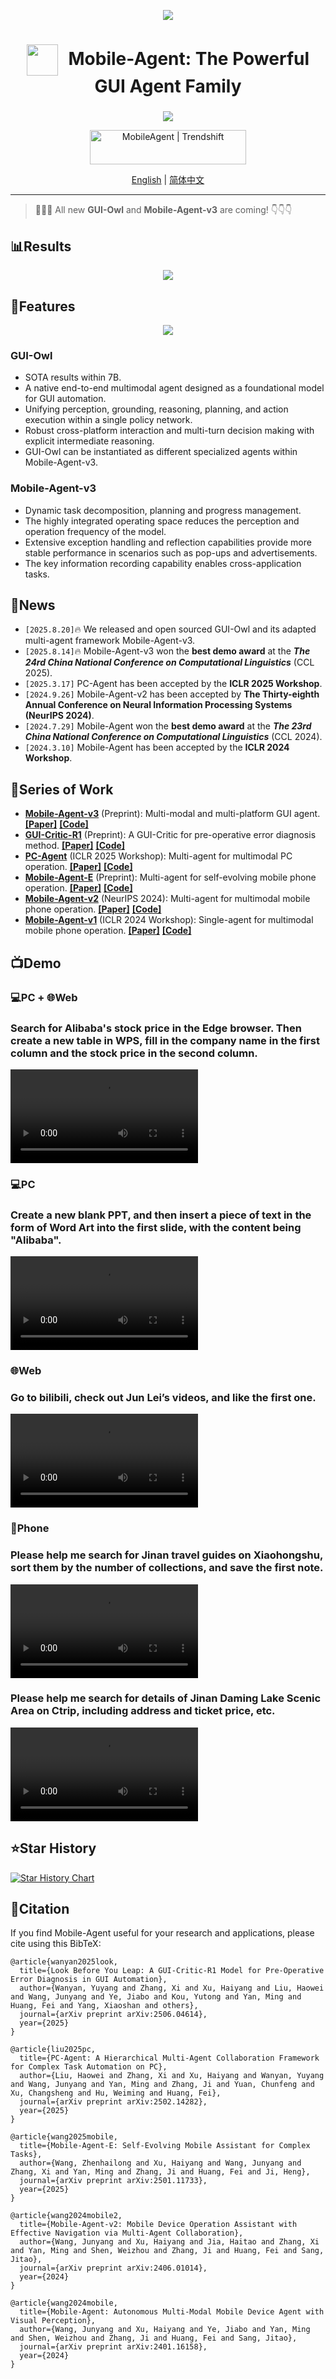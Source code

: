 <div align="center">
<p align="center">
  <img src="assets/logo.png"/>
</p>
</div>

<div align="center">
<h2 style="font-size: 28px;">
  <img src="assets/tongyi.png" width="50px" style="vertical-align: middle; margin-right: 10px;">
  Mobile-Agent: The Powerful GUI Agent Family
</h2>

<div align="center">
<p align="center">
  <img src="assets/series.png"/>
</p>
</div>

<p align="center">
<a href="https://trendshift.io/repositories/7423" target="_blank"><img src="https://trendshift.io/api/badge/repositories/7423" alt="MobileAgent | Trendshift" style="width: 250px; height: 55px;" width="250" height="55"/></a>
</p>
<!-- 
<div align="center">
	<a href="https://www.modelscope.cn/studios/wangjunyang/PC-Agent"><img src="assets/Demo-ModelScope-brightgreen.svg" alt="Demo ModelScope"></a>
  <a href="https://arxiv.org/abs/?"><img src="https://img.shields.io/badge/Arxiv-2502.14282-b31b1b.svg?logo=arXiv" alt=""></a>
</div> -->

</div>
<div align="center">
  <a href="README.md">English</a> | <a href="README_zh.md">简体中文</a>
<hr>
</div>

> 📢📢📢 All new **GUI-Owl** and **Mobile-Agent-v3** are coming! 👇👇👇

## 📊Results

<div align="center">
<p align="center">
  <img src="assets/result.png"/>
</p>
</div>

## 👀Features

<div align="center">
<p align="center">
  <img src="assets/framework.png"/>
</p>
</div>

### GUI-Owl
- SOTA results within 7B.
- A native end-to-end multimodal agent designed as a foundational model for GUI automation.
- Unifying perception, grounding, reasoning, planning, and action execution within a single policy network.
- Robust cross-platform interaction and multi-turn decision making with explicit intermediate reasoning.
- GUI-Owl can be instantiated as different specialized agents within Mobile-Agent-v3.

### Mobile-Agent-v3
- Dynamic task decomposition, planning and progress management.
- The highly integrated operating space reduces the perception and operation frequency of the model.
- Extensive exception handling and reflection capabilities provide more stable performance in scenarios such as pop-ups and advertisements.
- The key information recording capability enables cross-application tasks.

## 📢News
- `[2025.8.20]`🔥 We released and open sourced GUI-Owl and its adapted multi-agent framework Mobile-Agent-v3.
- `[2025.8.14]`🔥 Mobile-Agent-v3 won the **best demo award** at the ***The 24rd China National Conference on Computational Linguistics*** (CCL 2025).
- `[2025.3.17]` PC-Agent has been accepted by the **ICLR 2025 Workshop**.
- `[2024.9.26]` Mobile-Agent-v2 has been accepted by **The Thirty-eighth Annual Conference on Neural Information Processing Systems (NeurIPS 2024)**.
- `[2024.7.29]` Mobile-Agent won the **best demo award** at the ***The 23rd China National Conference on Computational Linguistics*** (CCL 2024).
- `[2024.3.10]` Mobile-Agent has been accepted by the **ICLR 2024 Workshop**.

## 📝Series of Work

- [**Mobile-Agent-v3**](https://github.com/X-PLUG/MobileAgent/tree/main/Mobile-Agent-v3) (Preprint): Multi-modal and multi-platform GUI agent. [**[Paper]**](https://github.com/X-PLUG/MobileAgent/tree/main/assets/Mobile-Agent-v3.pdf) [**[Code]**](https://github.com/X-PLUG/MobileAgent/tree/main/Mobile-Agent-v3)
- [**GUI-Critic-R1**](https://github.com/X-PLUG/MobileAgent/tree/main/GUI-Critic-R1) (Preprint): A GUI-Critic for pre-operative error diagnosis method. [**[Paper]**](https://arxiv.org/abs/2506.04614) [**[Code]**](https://github.com/X-PLUG/MobileAgent/tree/main/GUI-Critic-R1)
- [**PC-Agent**](https://github.com/X-PLUG/MobileAgent/tree/main/PC-Agent) (ICLR 2025 Workshop): Multi-agent for multimodal PC operation. [**[Paper]**](https://arxiv.org/abs/2502.14282) [**[Code]**](https://github.com/X-PLUG/MobileAgent/tree/main/PC-Agent)
- [**Mobile-Agent-E**](https://github.com/X-PLUG/MobileAgent/tree/main/Mobile-Agent-E) (Preprint): Multi-agent for self-evolving mobile phone operation. [**[Paper]**](https://arxiv.org/abs/2501.11733) [**[Code]**](https://github.com/X-PLUG/MobileAgent/tree/main/Mobile-Agent-E)
- [**Mobile-Agent-v2**](https://github.com/X-PLUG/MobileAgent/tree/main/Mobile-Agent-v2) (NeurIPS 2024): Multi-agent for multimodal mobile phone operation. [**[Paper]**](https://arxiv.org/abs/2406.01014) [**[Code]**](https://github.com/X-PLUG/MobileAgent/tree/main/Mobile-Agent-v2)
- [**Mobile-Agent-v1**](https://github.com/X-PLUG/MobileAgent/tree/main/Mobile-Agent-v1) (ICLR 2024 Workshop): Single-agent for multimodal mobile phone operation. [**[Paper]**](https://arxiv.org/abs/2401.16158) [**[Code]**](https://github.com/X-PLUG/MobileAgent/tree/main/Mobile-Agent-v1)

## 📺Demo

### 💻PC + 🌐Web

<div align="left">
    <h3>Search for Alibaba's stock price in the Edge browser. Then create a new table in WPS, fill in the company name in the first column and the stock price in the second column.</h3>
    <video src= "https://github.com/user-attachments/assets/5c773755-60b8-4b30-a58c-f0b108cb0a74"/>
</div>

### 💻PC

<div align="left">
    <h3>Create a new blank PPT, and then insert a piece of text in the form of Word Art into the first slide, with the content being "Alibaba".</h3>
    <video src= "https://github.com/user-attachments/assets/a978087a-717b-4c8a-9e50-9223dac019dd"/>
</div>

### 🌐Web

<div align="left">
    <h3>Go to bilibili, check out Jun Lei’s videos, and like the first one.</h3>
    <video src= "https://github.com/user-attachments/assets/78702309-0985-4103-ae50-0dec6cc8adf2"/>
</div>

### 📱Phone

<div align="left">
    <h3>Please help me search for Jinan travel guides on Xiaohongshu, sort them by the number of collections, and save the first note.</h3>
    <video src= "https://github.com/user-attachments/assets/3a405952-953a-4c2a-a26c-d738b6622564"/>
</div>

<div align="left">
    <h3>Please help me search for details of Jinan Daming Lake Scenic Area on Ctrip, including address and ticket price, etc.</h3>
    <video src= "https://github.com/user-attachments/assets/c2572f62-cd78-44c3-8b7d-ae478a168073"/>
</div>

## ⭐Star History
[![Star History Chart](https://api.star-history.com/svg?repos=X-PLUG/MobileAgent&type=Date)](https://star-history.com/#X-PLUG/MobileAgent&Date)

## 📑Citation
If you find Mobile-Agent useful for your research and applications, please cite using this BibTeX:
```
@article{wanyan2025look,
  title={Look Before You Leap: A GUI-Critic-R1 Model for Pre-Operative Error Diagnosis in GUI Automation},
  author={Wanyan, Yuyang and Zhang, Xi and Xu, Haiyang and Liu, Haowei and Wang, Junyang and Ye, Jiabo and Kou, Yutong and Yan, Ming and Huang, Fei and Yang, Xiaoshan and others},
  journal={arXiv preprint arXiv:2506.04614},
  year={2025}
}

@article{liu2025pc,
  title={PC-Agent: A Hierarchical Multi-Agent Collaboration Framework for Complex Task Automation on PC},
  author={Liu, Haowei and Zhang, Xi and Xu, Haiyang and Wanyan, Yuyang and Wang, Junyang and Yan, Ming and Zhang, Ji and Yuan, Chunfeng and Xu, Changsheng and Hu, Weiming and Huang, Fei},
  journal={arXiv preprint arXiv:2502.14282},
  year={2025}
}

@article{wang2025mobile,
  title={Mobile-Agent-E: Self-Evolving Mobile Assistant for Complex Tasks},
  author={Wang, Zhenhailong and Xu, Haiyang and Wang, Junyang and Zhang, Xi and Yan, Ming and Zhang, Ji and Huang, Fei and Ji, Heng},
  journal={arXiv preprint arXiv:2501.11733},
  year={2025}
}

@article{wang2024mobile2,
  title={Mobile-Agent-v2: Mobile Device Operation Assistant with Effective Navigation via Multi-Agent Collaboration},
  author={Wang, Junyang and Xu, Haiyang and Jia, Haitao and Zhang, Xi and Yan, Ming and Shen, Weizhou and Zhang, Ji and Huang, Fei and Sang, Jitao},
  journal={arXiv preprint arXiv:2406.01014},
  year={2024}
}

@article{wang2024mobile,
  title={Mobile-Agent: Autonomous Multi-Modal Mobile Device Agent with Visual Perception},
  author={Wang, Junyang and Xu, Haiyang and Ye, Jiabo and Yan, Ming and Shen, Weizhou and Zhang, Ji and Huang, Fei and Sang, Jitao},
  journal={arXiv preprint arXiv:2401.16158},
  year={2024}
}
```
